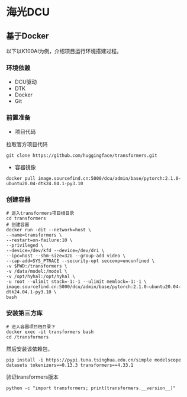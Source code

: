# 海光DCU

## 基于Docker

以下以K100AI为例，介绍项目运行环境搭建过程。

### 环境依赖

- DCU驱动
- DTK
- Docker
- Git

### 前置准备

- 项目代码

拉取官方项目代码

```
git clone https://github.com/huggingface/transformers.git
```

- 容器镜像

```
docker pull image.sourcefind.cn:5000/dcu/admin/base/pytorch:2.1.0-ubuntu20.04-dtk24.04.1-py3.10
```

### 创建容器

```
# 进入transformers项目根目录
cd transformers
# 创建容器
docker run -dit --network=host \
--name=transformers \
--restart=on-failure:10 \
--privileged \
--device=/dev/kfd --device=/dev/dri \
--ipc=host --shm-size=32G --group-add video \
--cap-add=SYS_PTRACE --security-opt seccomp=unconfined \
-v $PWD:/transformers \
-v /data/model:/model \
-v /opt/hyhal:/opt/hyhal \
-u root --ulimit stack=-1:-1 --ulimit memlock=-1:-1 \
image.sourcefind.cn:5000/dcu/admin/base/pytorch:2.1.0-ubuntu20.04-dtk24.04.1-py3.10 \
bash
```

### 安装第三方库

```
# 进入容器项目根目录下
docker exec -it transformers bash
cd /transformers
```

然后安装该依赖包，

```
pip install -i https://pypi.tuna.tsinghua.edu.cn/simple modelscope datasets tokenizers==0.13.3 transformers==4.33.1
```

验证transformers版本

```
python -c "import transformers; print(transformers.__version__)"
```

